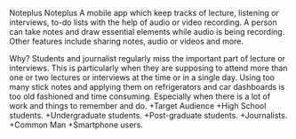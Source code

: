 Noteplus
Noteplus
A mobile app which keep tracks of lecture, listening or interviews, to-do lists with the help of audio or video recording. A person can take notes and draw essential elements while audio is being recording. Other features include sharing notes, audio or videos and more.
 
Why?
Students and journalist regularly miss the important part of lecture or interviews. This is particularly when they are supposing to attend more than one or two lectures or interviews at the time or in a single day. Using too many stick notes and applying them on refrigerators and car dashboards is too old fashioned and time consuming. Especially when there is a lot of work and things to remember and do.
+Target Audience
+High School students.
+Undergraduate students.
+Post-graduate students.
+Journalists.
+Common Man
+Smartphone users.
